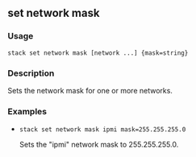## set network mask

### Usage

`stack set network mask [network ...] {mask=string}`

### Description

Sets the network mask for one or more networks.

### Examples

* `stack set network mask ipmi mask=255.255.255.0`

   Sets the "ipmi" network mask to 255.255.255.0.



